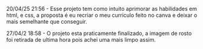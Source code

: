 20/04/25 21:56 - Esse projeto tem como intuito aprimorar as habilidades em html, e css, a proposta é eu recriar o meu 
curriculo feito no canva e deixar o mais semelhante que conseguir.

27/04/2 18:58 - O projeto esta praticamente finalizado, a imagem de rosto foi retirada de ultima hora pois achei uma 
mais limpo assim.
